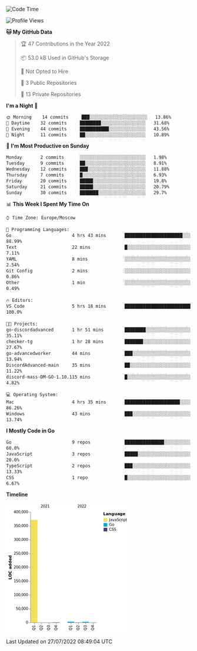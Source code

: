 <!--START_SECTION:waka-->
![Code Time](http://img.shields.io/badge/Code%20Time-393%20hrs%2048%20mins-blue)

![Profile Views](http://img.shields.io/badge/Profile%20Views-0-blue)

**🐱 My GitHub Data** 

> 🏆 47 Contributions in the Year 2022
 > 
> 📦 53.0 kB Used in GitHub's Storage 
 > 
> 🚫 Not Opted to Hire
 > 
> 📜 3 Public Repositories 
 > 
> 🔑 13 Private Repositories  
 > 
**I'm a Night 🦉** 

```text
🌞 Morning    14 commits     ███░░░░░░░░░░░░░░░░░░░░░░   13.86% 
🌆 Daytime    32 commits     ████████░░░░░░░░░░░░░░░░░   31.68% 
🌃 Evening    44 commits     ███████████░░░░░░░░░░░░░░   43.56% 
🌙 Night      11 commits     ██░░░░░░░░░░░░░░░░░░░░░░░   10.89%

```
📅 **I'm Most Productive on Sunday** 

```text
Monday       2 commits      ░░░░░░░░░░░░░░░░░░░░░░░░░   1.98% 
Tuesday      9 commits      ██░░░░░░░░░░░░░░░░░░░░░░░   8.91% 
Wednesday    12 commits     ███░░░░░░░░░░░░░░░░░░░░░░   11.88% 
Thursday     7 commits      █░░░░░░░░░░░░░░░░░░░░░░░░   6.93% 
Friday       20 commits     █████░░░░░░░░░░░░░░░░░░░░   19.8% 
Saturday     21 commits     █████░░░░░░░░░░░░░░░░░░░░   20.79% 
Sunday       30 commits     ███████░░░░░░░░░░░░░░░░░░   29.7%

```


📊 **This Week I Spent My Time On** 

```text
⌚︎ Time Zone: Europe/Moscow

💬 Programming Languages: 
Go                       4 hrs 43 mins       ██████████████████████░░░   88.99% 
Text                     22 mins             █░░░░░░░░░░░░░░░░░░░░░░░░   7.11% 
YAML                     8 mins              ░░░░░░░░░░░░░░░░░░░░░░░░░   2.54% 
Git Config               2 mins              ░░░░░░░░░░░░░░░░░░░░░░░░░   0.86% 
Other                    1 min               ░░░░░░░░░░░░░░░░░░░░░░░░░   0.49%

🔥 Editors: 
VS Code                  5 hrs 18 mins       █████████████████████████   100.0%

🐱‍💻 Projects: 
go-discordadvanced       1 hr 51 mins        ████████░░░░░░░░░░░░░░░░░   35.11% 
checker-tg               1 hr 28 mins        ███████░░░░░░░░░░░░░░░░░░   27.67% 
go-advancedworker        44 mins             ███░░░░░░░░░░░░░░░░░░░░░░   13.94% 
DiscordAdvanced-main     35 mins             ██░░░░░░░░░░░░░░░░░░░░░░░   11.22% 
discord-mass-DM-GO-1.10.115 mins             █░░░░░░░░░░░░░░░░░░░░░░░░   4.82%

💻 Operating System: 
Mac                      4 hrs 35 mins       █████████████████████░░░░   86.26% 
Windows                  43 mins             ███░░░░░░░░░░░░░░░░░░░░░░   13.74%

```

**I Mostly Code in Go** 

```text
Go                       9 repos             ███████████████░░░░░░░░░░   60.0% 
JavaScript               3 repos             █████░░░░░░░░░░░░░░░░░░░░   20.0% 
TypeScript               2 repos             ███░░░░░░░░░░░░░░░░░░░░░░   13.33% 
CSS                      1 repo              █░░░░░░░░░░░░░░░░░░░░░░░░   6.67%

```


**Timeline**

![Chart not found](https://raw.githubusercontent.com/jeezft/jeezft/main/charts/bar_graph.png) 


 Last Updated on 27/07/2022 08:49:04 UTC
<!--END_SECTION:waka-->
